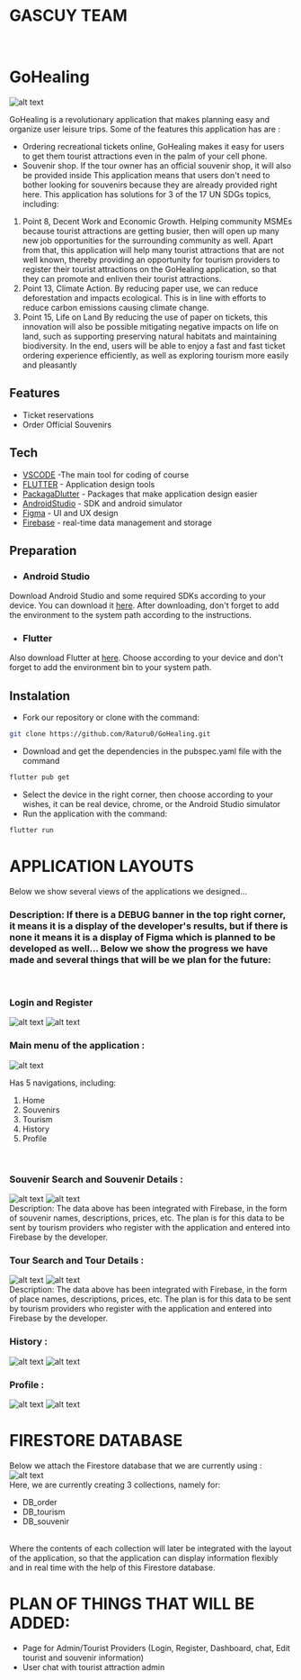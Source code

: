 # GASCUY TEAM
<br>

# GoHealing
![alt text](https://github.com/Raturu0/GoHealing/blob/main/assets/readme/icon.png?raw=true)

GoHealing is a revolutionary application that makes planning easy
and organize user leisure trips. Some of the features this application has are :
- Ordering recreational tickets online, GoHealing makes it easy for users to get them
tourist attractions even in the palm of your cell phone.
- Souvenir shop. If the tour owner has an official souvenir shop, it will also be provided inside
This application means that users don't need to bother looking for souvenirs because they are already provided
right here.
This application has solutions for 3 of the 17 UN SDGs topics, including:
1. Point 8, Decent Work and Economic Growth.
Helping community MSMEs because tourist attractions are getting busier, then
will open up many new job opportunities for the surrounding community as well. Apart from that, this application will help many tourist attractions that are not well known, thereby providing an opportunity for tourism providers to register their tourist attractions on the GoHealing application, so that they can promote and enliven their tourist attractions.
2. Point 13, Climate Action.
By reducing paper use, we can reduce deforestation and impacts
ecological. This is in line with efforts to reduce carbon emissions
causing climate change.
3. Point 15, Life on Land
By reducing the use of paper on tickets, this innovation will also be possible
mitigating negative impacts on life on land, such as supporting
preserving natural habitats and maintaining biodiversity.
In the end, users will be able to enjoy a fast and fast ticket ordering experience
efficiently, as well as exploring tourism more easily and pleasantly
## Features

- Ticket reservations
- Order Official Souvenirs
  
## Tech
- [VSCODE](https://www.figma.com/) -The main tool for coding of course
- [FLUTTER](flutter.io) - Application design tools
- [PackagaDlutter](pub.dev) - Packages that make application design easier
- [AndroidStudio](https://developer.android.com/studio) - SDK and android simulator
- [Figma](https://developer.android.com/studio) - UI and UX design
- [Firebase](https://firebase.google.com/) - real-time data management and storage

## Preparation
- ### Android Studio
Download Android Studio and some required SDKs according to your device. You can download it [here](https://developer.android.com/studio). After downloading, don't forget to add the environment to the system path according to the instructions.

- ### Flutter 
Also download Flutter at [here](https://docs.flutter.dev/get-started/install). Choose according to your device and don't forget to add the environment bin to your system path.

## Instalation
- Fork our repository or clone with the command:
```sh
git clone https://github.com/Raturu0/GoHealing.git
```
- Download and get the dependencies in the pubspec.yaml file with the command
```sh
flutter pub get
```
- Select the device in the right corner, then choose according to your wishes, it can be real device, chrome, or the Android Studio simulator
- Run the application with the command:
```sh
flutter run
```


# APPLICATION LAYOUTS
Below we show several views of the applications we designed...
<br>

### Description: If there is a DEBUG banner in the top right corner, it means it is a display of the developer's results, but if there is none it means it is a display of Figma which is planned to be developed as well... Below we show the progress we have made and several things that will be we plan for the future:
<br>

### Login and Register
![alt text](https://github.com/Raturu0/GoHealing/blob/main/assets/readme/login.jpg?raw=true)
![alt text](https://github.com/Raturu0/GoHealing/blob/main/assets/readme/register.jpg?raw=true)


### Main menu of the application :
![alt text](https://github.com/Raturu0/GoHealing/blob/main/assets/readme/beranda.jpg?raw=true)

Has 5 navigations, including:
1. Home <br>
2. Souvenirs <br>
3. Tourism <br>
4. History <br>
5. Profile
<br>

### Souvenir Search and Souvenir Details :
![alt text](https://github.com/Raturu0/GoHealing/blob/main/assets/readme/souvenir.jpg)
![alt text](https://github.com/Raturu0/GoHealing/blob/main/assets/readme/detailsouvenir.jpg)
<br>
Description: The data above has been integrated with Firebase, in the form of souvenir names, descriptions, prices, etc. The plan is for this data to be sent by tourism providers who register with the application and entered into Firebase by the developer.

### Tour Search and Tour Details :
![alt text](https://github.com/Raturu0/GoHealing/blob/main/assets/readme/wisata.jpg?raw=true)
![alt text](https://github.com/Raturu0/GoHealing/blob/main/assets/readme/detailwisata.jpg?raw=true)
<br>
Description: The data above has been integrated with Firebase, in the form of place names, descriptions, prices, etc. The plan is for this data to be sent by tourism providers who register with the application and entered into Firebase by the developer.

### History :
![alt text](https://github.com/Raturu0/GoHealing/blob/main/assets/readme/history.jpg?raw=true)
![alt text](https://github.com/Raturu0/GoHealing/blob/main/assets/readme/historynolog.jpg?raw=true)
<br>

### Profile :
![alt text](https://github.com/Raturu0/GoHealing/blob/main/assets/readme/profilenolog.jpg?raw=true)
![alt text](https://github.com/Raturu0/GoHealing/blob/main/assets/readme/profil.jpg?raw=true)
<br>

# FIRESTORE DATABASE 
Below we attach the Firestore database that we are currently using :
![alt text](https://github.com/Raturu0/GoHealing/blob/main/assets/readme/db.jpeg?raw=true)
<br>
Here, we are currently creating 3 collections, namely for:
- DB_order
- DB_tourism
- DB_souvenir
<br>
Where the contents of each collection will later be integrated with the layout of the application, so that the application can display information flexibly and in real time with the help of this Firestore database.

# PLAN OF THINGS THAT WILL BE ADDED:
- Page for Admin/Tourist Providers (Login, Register, Dashboard, chat, Edit tourist and souvenir information)
- User chat with tourist attraction admin


